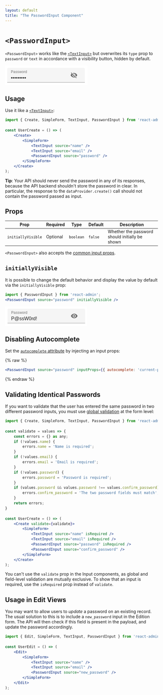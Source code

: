 ```yaml
---
layout: default
title: "The PasswordInput Component"
---
```


# `<PasswordInput>`

`<PasswordInput>` works like the [`<TextInput>`](./TextInput.md) but overwrites its `type` prop to `password` or `text` in accordance with a visibility button, hidden by default.

![Password Input](./img/password-input.png)

## Usage

Use it like a [`<TextInput>`](./TextInput.md):

```jsx
import { Create, SimpleForm, TextInput, PasswordInput } from 'react-admin';

const UserCreate = () => (
    <Create>
        <SimpleForm>
            <TextInput source="name" />
            <TextInput source="email" />
            <PasswordInput source="password" />
        </SimpleForm>
    </Create>
);
```

**Tip**: Your API should never send the password in any of its responses, because the API backend shouldn't store the password in clear. In particular, the response to the `dataProvider.create()` call should not contain the password passed as input.

## Props

| Prop   | Required | Type     | Default | Description   |
| ------ | -------- | -------- | ------- | ------------- |
| `initiallyVisible` | Optional | `boolean` | `false` | Whether the password should initially be shown |

`<PasswordInput>` also accepts the [common input props](./Inputs.md#common-input-props).

## `initiallyVisible`

It is possible to change the default behavior and display the value by default via the `initiallyVisible` prop:

```jsx
import { PasswordInput } from 'react-admin';
<PasswordInput source="password" initiallyVisible />
```

![Password Input (visible)](./img/password-input-visible.png)

## Disabling Autocomplete

Set the [`autocomplete` attribute](https://developer.mozilla.org/en-US/docs/Web/HTML/Attributes/autocomplete) by injecting an input props:

{% raw %}
```jsx
<PasswordInput source="password" inputProps={{ autocomplete: 'current-password' }} />
```
{% endraw %}

## Validating Identical Passwords

If you want to validate that the user has entered the same password in two different password inputs, you must use [global validation](./Validation.md#global-validation) at the form level:

```jsx
import { Create, SimpleForm, TextInput, PasswordInput } from 'react-admin';

const validate = values => {
    const errors = {} as any;
    if (!values.name) {
        errors.name = 'Name is required';
    }
    if (!values.email) {
        errors.email = 'Email is required';
    }
    if (!values.password) {
        errors.password = 'Password is required';
    }
    if (values.password && values.password !== values.confirm_password) {
        errors.confirm_password = 'The two password fields must match';
    }
    return errors;
}

const UserCreate = () => (
    <Create validate={validate}>
        <SimpleForm>
            <TextInput source="name" isRequired />
            <TextInput source="email" isRequired />
            <PasswordInput source="password" isRequired />
            <PasswordInput source="confirm_password" />
        </SimpleForm>
    </Create>
);
```

You can't use the `validate` prop in the Input components, as global and field-level validation are mutually exclusive. To show that an input is required, use the `isRequired` prop instead of `validate`.


## Usage in Edit Views

You may want to allow users to *update* a password on an existing record. The usual solution to this is to include a `new_password` input in the Edition form. The API will then check if this field is present in the payload, and update the password accordingly.

```jsx
import { Edit, SimpleForm, TextInput, PasswordInput } from 'react-admin';

const UserEdit = () => (
    <Edit>
        <SimpleForm>
            <TextInput source="name" />
            <TextInput source="email" />
            <PasswordInput source="new_password" />
        </SimpleForm>
    </Edit>
);
```

